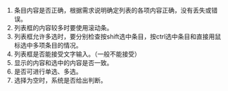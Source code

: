 1. 条目内容是否正确，根据需求说明确定列表的各项内容正确，没有丢失或错误。
2. 列表框的内容较多时要使用滚动条。
3. 列表框允许多选时，要分别检查按shift选中条目，按ctrl选中条目和直接用鼠标选中多项条目的情况。
4. 列表框是否能接受文字输入。（一般不能接受）
5. 显示的内容和选中的内容是否一致。
6. 是否可进行单选、多选。
7. 选择为空时，系统是否给出判断。